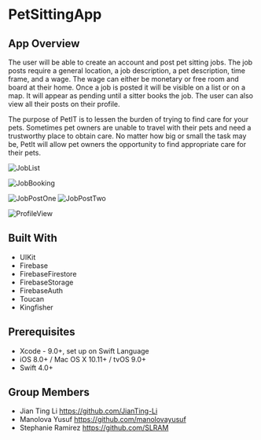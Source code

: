 # PetSittingApp

## App Overview
The user will be able to create an account and post pet sitting jobs. The job posts require a general location, a job description, a pet description, time frame, and a wage. The wage can either be monetary or free room and board at their home. Once a job is posted it will be visible on a list or on a map. It will appear as pending until a sitter books the job. The user can also view all their posts on their profile.

The purpose of PetIT is to lessen the burden of trying to find care for your pets. Sometimes pet owners are unable to travel with their pets and need a trustworthy place to obtain care. No matter how big or small the task may be, PetIt will allow pet owners the opportunity to find appropriate care for their pets.


![JobList](https://github.com/SLRAM/PetSittingApp/blob/master/PetIT/Images/JobList.gif)

![JobBooking](https://github.com/SLRAM/PetSittingApp/blob/master/PetIT/Images/BookedJob.gif)

![JobPostOne](https://github.com/SLRAM/PetSittingApp/blob/master/PetIT/Images/JobPostOne.gif)
![JobPostTwo](https://github.com/SLRAM/PetSittingApp/blob/master/PetIT/Images/JobPostTwo.gif)

![ProfileView](https://github.com/SLRAM/PetSittingApp/blob/master/PetIT/Images/ProfileView.gif)

## Built With
* UIKit
* Firebase
* FirebaseFirestore
* FirebaseStorage
* FirebaseAuth
* Toucan
* Kingfisher 

## Prerequisites
* Xcode - 9.0+, set up on Swift Language
* iOS 8.0+ / Mac OS X 10.11+ / tvOS 9.0+
* Swift 4.0+

## Group Members
* Jian Ting Li https://github.com/JianTing-Li
* Manolova Yusuf https://github.com/manolovayusuf
* Stephanie Ramirez https://github.com/SLRAM
